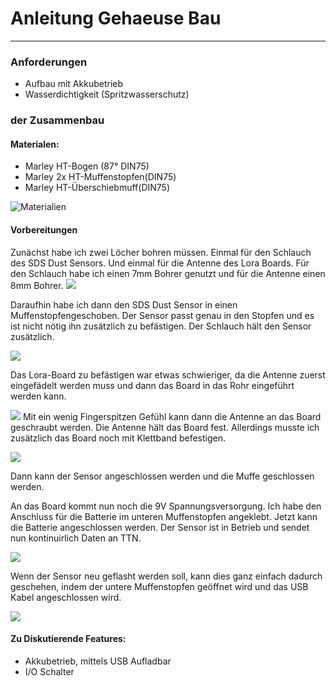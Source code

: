 # Anleitung Gehaeuse Bau

---


### Anforderungen 
* Aufbau mit Akkubetrieb
* Wasserdichtigkeit (Spritzwasserschutz)

### der Zusammenbau

#### Materialen:
* Marley HT-Bogen (87° DIN75)
* Marley 2x HT-Muffenstopfen(DIN75)
* Marley HT-Überschiebmuff(DIN75)

![Materialien](/BilderAufbau/IMG_9920.jpeg)
#### Vorbereitungen
Zunächst habe ich zwei Löcher bohren müssen. Einmal für den Schlauch des SDS Dust Sensors. Und einmal für die Antenne des Lora Boards. 
Für den Schlauch habe ich einen 7mm Bohrer genutzt und für die Antenne einen 8mm Bohrer. 
![](Bilder/IMG_9925.jpeg)

Daraufhin habe ich dann den SDS Dust Sensor in einen Muffenstopfengeschoben. Der Sensor passt genau in den Stopfen und es ist nicht nötig ihn zusätzlich zu befästigen. Der Schlauch hält den Sensor zusätzlich.


![](Bilder/IMG_9929.jpeg)

Das Lora-Board zu befästigen war etwas schwieriger, da die Antenne zuerst eingefädelt werden muss und dann das Board in das Rohr eingeführt werden kann.


![](Bilder/IMG_9936.jpeg)
Mit ein wenig Fingerspitzen Gefühl kann dann die Antenne an das Board geschraubt werden. Die Antenne hält das Board fest. Allerdings musste ich zusätzlich das Board noch mit Klettband befestigen.

![](Bilder/IMG_9937.jpeg)


Dann kann der Sensor angeschlossen werden und die Muffe geschlossen werden.

An das Board kommt nun noch die 9V Spannungsversorgung. Ich habe den Anschluss für die Batterie im unteren Muffenstopfen angeklebt. Jetzt kann die Batterie angeschlossen werden. Der Sensor ist in Betrieb und sendet nun kontinuirlich Daten an TTN.


![](Bilder/IMG_9944.jpeg)

Wenn der Sensor neu geflasht werden soll, kann dies ganz einfach dadurch geschehen, indem der untere Muffenstopfen geöffnet wird und das USB Kabel angeschlossen wird.


![](Bilder/IMG_9947.jpeg)

#### Zu Diskutierende Features: 
* Akkubetrieb, mittels USB Aufladbar
* I/O Schalter
